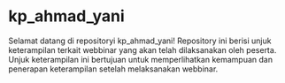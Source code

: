 # kp_ahmad_yani

Selamat datang di repositoryi kp_ahmad_yani! Repository ini berisi unjuk keterampilan terkait webbinar yang akan telah dilaksanakan oleh peserta. Unjuk keterampilan ini bertujuan untuk memperlihatkan kemampuan dan penerapan keterampilan setelah melaksanakan webbinar.
